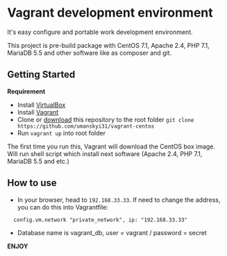 Vagrant development environment  
=======
It's easy configure and portable work development environment.

This project is pre-build package with CentOS 7.1, Apache 2.4, PHP 7.1, MariaDB 5.5 and other software like as composer and git.

## Getting Started

**Requirement**

* Install [VirtualBox](https://www.virtualbox.org/wiki/Downloads)
* Install [Vagrant](http://www.vagrantup.com/)
* Clone or [download](https://github.com/umanskyi31/vagrant-centos) this repository to the root folder `git clone https://github.com/umanskyi31/vagrant-centos`
* Run `vagrant up` into root folder

The first time you run this, Vagrant will download the CentOS box image. Will run shell script which install next software (Apache 2.4, PHP 7.1, MariaDB 5.5 and etc.)

## How to use

* In your browser, head to `192.168.33.33`. If need to change the address, you can do this into Vagrantfile:
 
 ```  config.vm.network "private_network", ip: "192.168.33.33"```
* Database name is vagrant_db, user = vagrant / password = secret


**ENJOY**